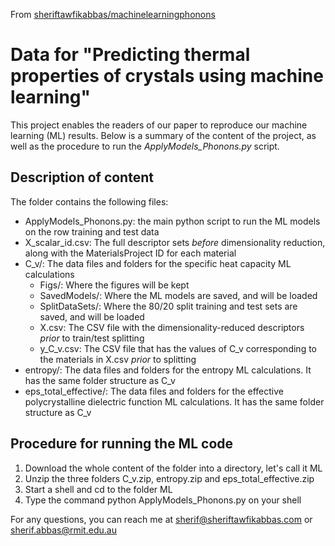 From [sheriftawfikabbas/machinelearningphonons](https://github.com/sheriftawfikabbas/machinelearningphonons.git)


# Data for "Predicting thermal properties of crystals using machine learning"

This project enables the readers of our paper to reproduce our machine learning (ML) results. Below is a summary of the content of the project, as well as the procedure to run the *ApplyModels_Phonons.py* script.

## Description of content
The folder contains the following files:
- ApplyModels_Phonons.py: the main python script to run the ML models on the row training and test data
- X_scalar_id.csv: The full descriptor sets *before* dimensionality reduction, along with the MaterialsProject ID for each material
- C_v/: The data files and folders for the specific heat capacity ML calculations
  - Figs/: Where the figures will be kept
  - SavedModels/: Where the ML models are saved, and will be loaded
  - SplitDataSets/: Where the 80/20 split training and test sets are saved, and will be loaded
  - X.csv: The CSV file with the dimensionality-reduced descriptors *prior* to train/test splitting
  - y_C_v.csv: The CSV file that has the values of C_v corresponding to the materials in X.csv *prior* to splitting
- entropy/: The data files and folders for the entropy ML calculations. It has the same folder structure as C_v
- eps_total_effective/: The data files and folders for the effective polycrystalline dielectric function ML calculations. It has the same folder structure as C_v

## Procedure for running the ML code

1. Download the whole content of the folder into a directory, let's call it ML
2. Unzip the three folders C_v.zip, entropy.zip and eps_total_effective.zip
3. Start a shell and cd to the folder ML
4. Type the command python ApplyModels_Phonons.py on your shell

For any questions, you can reach me at sherif@sheriftawfikabbas.com or sherif.abbas@rmit.edu.au
